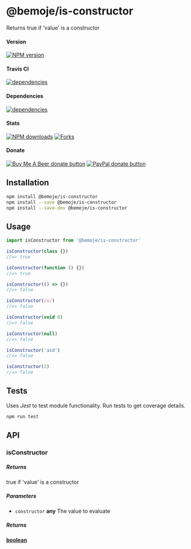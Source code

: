 # @bemoje/is-constructor

Returns true if 'value' is a constructor

#### Version

<span><a href="https://npmjs.org/@bemoje/is-constructor" title="View this project on NPM"><img src="https://img.shields.io/npm/v/@bemoje/is-constructor" alt="NPM version" /></a></span>

#### Travis CI

<span><a href="https://npmjs.org/@bemoje/is-constructor" title="View this project on NPM"><img src="https://travis-ci.org/bemoje/bemoje-is-constructor.svg?branch=master" alt="dependencies" /></a></span>

#### Dependencies

<span><a href="https://npmjs.org/@bemoje/is-constructor" title="View this project on NPM"><img src="https://david-dm.org/bemoje/bemoje-is-constructor.svg" alt="dependencies" /></a></span>

#### Stats

<span><a href="https://npmjs.org/@bemoje/is-constructor" title="View this project on NPM"><img src="https://img.shields.io/npm/dt/@bemoje/is-constructor" alt="NPM downloads" /></a></span>
<span><a href="https://github.com/bemoje/bemoje-is-constructor/fork" title="Fork this project"><img src="https://img.shields.io/github/forks/bemoje/bemoje-is-constructor" alt="Forks" /></a></span>

#### Donate

<span><a href="https://www.buymeacoffee.com/bemoje" title="Donate to this project using Buy Me A Beer"><img src="https://img.shields.io/badge/buy%20me%20a%20coffee-donate-yellow.svg?label=Buy me a beer!" alt="Buy Me A Beer donate button" /></a></span>
<span><a href="https://paypal.me/forstaaloen" title="Donate to this project using Paypal"><img src="https://img.shields.io/badge/paypal-donate-yellow.svg?label=PayPal" alt="PayPal donate button" /></a></span>

## Installation

```sh
npm install @bemoje/is-constructor
npm install --save @bemoje/is-constructor
npm install --save-dev @bemoje/is-constructor
```

## Usage

```javascript
import isConstructor from '@bemoje/is-constructor'

isConstructor(class {})
//=> true

isConstructor(function () {})
//=> true

isConstructor(() => {})
//=> false

isConstructor(/s/)
//=> false

isConstructor(void 0)
//=> false

isConstructor(null)
//=> false

isConstructor('asd')
//=> false

isConstructor(2)
//=> false

```


## Tests
Uses *Jest* to test module functionality. Run tests to get coverage details.

```bash
npm run test
```

## API
### isConstructor

##### Returns
true if 'value' is a constructor

##### Parameters

-   `constructor` **any** The value to evaluate

##### Returns
**[boolean][3]** 

[1]: #isconstructor

[2]: #parameters

[3]: https://developer.mozilla.org/docs/Web/JavaScript/Reference/Global_Objects/Boolean
